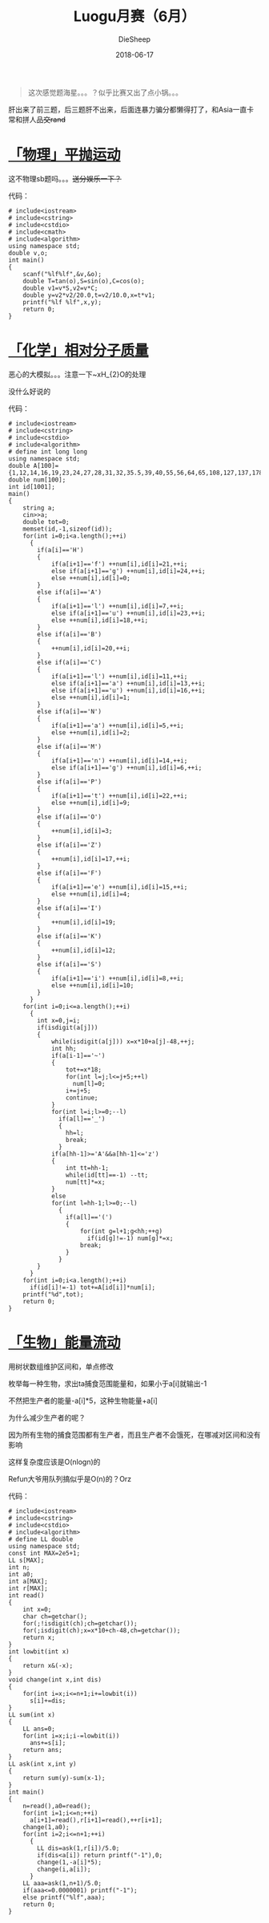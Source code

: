 ﻿---
layout:     post
title:      "Luogu月赛（6月）"
date:       2018-06-17
author:     "DieSheep"
header-img: "img/used/11.jpg"
catalog: true
tags:
    - 比赛
    - 补坑
---
>这次感觉题海星。。。？似乎比赛又出了点小锅。。。

肝出来了前三题，后三题肝不出来，后面连暴力骗分都懒得打了，和Asia一直卡常和拼人品~~交rand~~

# [「物理」平抛运动](https://www.luogu.org/problemnew/show/P4710)

这不物理sb题吗。。。~~送分娱乐一下？~~

代码：
```
# include<iostream>
# include<cstring>
# include<cstdio>
# include<cmath>
# include<algorithm>
using namespace std;
double v,o;
int main()
{
	scanf("%lf%lf",&v,&o);
	double T=tan(o),S=sin(o),C=cos(o);
	double v1=v*S,v2=v*C;
	double y=v2*v2/20.0,t=v2/10.0,x=t*v1;
	printf("%lf %lf",x,y);
	return 0;
}
```

# [「化学」相对分子质量](https://www.luogu.org/problemnew/show/P4711)

恶心的大模拟。。。注意一下~xH_{2}O的处理

没什么好说的

代码：
```
# include<iostream>
# include<cstring>
# include<cstdio>
# include<algorithm>
# define int long long
using namespace std;
double A[100]={1,12,14,16,19,23,24,27,28,31,32,35.5,39,40,55,56,64,65,108,127,137,178.5,195,197,201};
double num[100];
int id[1001];
main()
{
	string a;
	cin>>a;
	double tot=0;
	memset(id,-1,sizeof(id));
	for(int i=0;i<a.length();++i)
	  {
	  	if(a[i]=='H')
	  	{
	  		if(a[i+1]=='f') ++num[i],id[i]=21,++i;
	  		else if(a[i+1]=='g') ++num[i],id[i]=24,++i;
	  		else ++num[i],id[i]=0;
		}
		else if(a[i]=='A')
		{
			if(a[i+1]=='l') ++num[i],id[i]=7,++i;
	  		else if(a[i+1]=='u') ++num[i],id[i]=23,++i;
	  		else ++num[i],id[i]=18,++i;
		}
		else if(a[i]=='B')
		{
			++num[i],id[i]=20,++i;
		}
		else if(a[i]=='C')
		{
			if(a[i+1]=='l') ++num[i],id[i]=11,++i;
			else if(a[i+1]=='a') ++num[i],id[i]=13,++i;
			else if(a[i+1]=='u') ++num[i],id[i]=16,++i;
			else ++num[i],id[i]=1;
		}
		else if(a[i]=='N')
		{
			if(a[i+1]=='a') ++num[i],id[i]=5,++i;
			else ++num[i],id[i]=2;
		}
		else if(a[i]=='M')
		{
			if(a[i+1]=='n') ++num[i],id[i]=14,++i;
			else if(a[i+1]=='g') ++num[i],id[i]=6,++i;
		}
		else if(a[i]=='P')
		{
			if(a[i+1]=='t') ++num[i],id[i]=22,++i;
			else ++num[i],id[i]=9;
		}
		else if(a[i]=='O')
		{
			++num[i],id[i]=3;
		}
		else if(a[i]=='Z')
		{
			++num[i],id[i]=17,++i;
		}
		else if(a[i]=='F')
		{
			if(a[i+1]=='e') ++num[i],id[i]=15,++i;
			else ++num[i],id[i]=4;
		}
		else if(a[i]=='I')
		{
			++num[i],id[i]=19;
		}
		else if(a[i]=='K')
		{
			++num[i],id[i]=12;
		}
		else if(a[i]=='S')
		{
			if(a[i+1]=='i') ++num[i],id[i]=8,++i;
			else ++num[i],id[i]=10;
		}
	  }
	for(int i=0;i<=a.length();++i)
	  {
	  	int x=0,j=i;
	  	if(isdigit(a[j]))
	  	{
	  		while(isdigit(a[j])) x=x*10+a[j]-48,++j;
	  		int hh;
	  		if(a[i-1]=='~')
	  		{
	  			tot+=x*18;
	  			for(int l=j;l<=j+5;++l)
	  			  num[l]=0;
	  			i+=j+5;
	  			continue;
			}
			for(int l=i;l>=0;--l)
	  		  if(a[l]=='_')
	  		  {
	  		  	hh=l;
	  		  	break;
			  }
			if(a[hh-1]>='A'&&a[hh-1]<='z')
			{
				int tt=hh-1;
				while(id[tt]==-1) --tt;
				num[tt]*=x;
			}
			else
			for(int l=hh-1;l>=0;--l)
			  {
			  	if(a[l]=='(')
			  	{
			  		for(int g=l+1;g<hh;++g)
			  		  if(id[g]!=-1) num[g]*=x;
			  		break;
				}
			  }
		}
	  }
	for(int i=0;i<a.length();++i)
	  if(id[i]!=-1) tot+=A[id[i]]*num[i];
	printf("%d",tot);
	return 0;
}
```
# [「生物」能量流动](https://www.luogu.org/problemnew/show/P4712)

用树状数组维护区间和，单点修改

枚举每一种生物，求出ta捕食范围能量和，如果小于a[i]就输出-1

不然把生产者的能量-a[i]*5，这种生物能量+a[i]

为什么减少生产者的呢？

因为所有生物的捕食范围都有生产者，而且生产者不会饿死，在哪减对区间和没有影响

这样复杂度应该是O(nlogn)的

Refun大爷用队列搞似乎是O(n)的？Orz

代码：
```
# include<iostream>
# include<cstring>
# include<cstdio>
# include<algorithm>
# define LL double
using namespace std;
const int MAX=2e5+1;
LL s[MAX];
int n;
int a0;
int a[MAX];
int r[MAX];
int read()
{
    int x=0;
    char ch=getchar();
    for(;!isdigit(ch);ch=getchar());
    for(;isdigit(ch);x=x*10+ch-48,ch=getchar());
    return x;
}
int lowbit(int x)
{
    return x&(-x);
}
void change(int x,int dis)
{
    for(int i=x;i<=n+1;i+=lowbit(i))
      s[i]+=dis;
}
LL sum(int x)
{
    LL ans=0;
    for(int i=x;i;i-=lowbit(i))
      ans+=s[i];
    return ans;
}
LL ask(int x,int y)
{
    return sum(y)-sum(x-1);
}
int main()
{
    n=read(),a0=read();
    for(int i=1;i<=n;++i)
      a[i+1]=read(),r[i+1]=read(),++r[i+1];
    change(1,a0);
    for(int i=2;i<=n+1;++i)
      {
      	LL dis=ask(1,r[i])/5.0;
      	if(dis<a[i]) return printf("-1"),0;
      	change(1,-a[i]*5);
      	change(i,a[i]);
      }
    LL aaa=ask(1,n+1)/5.0;
    if(aaa<=0.0000001) printf("-1");
    else printf("%lf",aaa);
    return 0;
}
```
